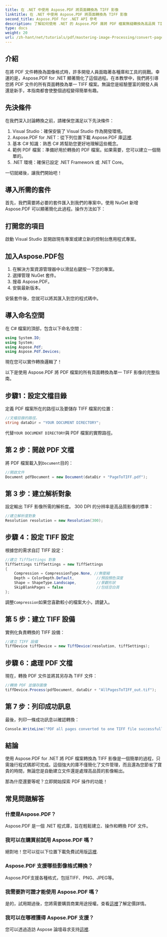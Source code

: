 ```yaml
---
title: 在 .NET 中使用 Aspose.PDF 將頁面轉換為 TIFF 影像
linktitle: 在 .NET 中使用 Aspose.PDF 將頁面轉換為 TIFF 影像
second_title: Aspose.PDF for .NET API 參考
description: 了解如何使用 .NET 的 Aspose.PDF 庫將 PDF 檔案無縫轉換為高品質 TIFF 影像。本逐步教程提供了清晰的說明和程式碼範例。
type: docs
weight: 20
url: /zh-hant/net/tutorials/pdf/mastering-image-Processing/convert-pages-to-tiff-images/
---
```

## 介紹

在將 PDF 文件轉換為圖像格式時，許多開發人員面臨著各種庫和工具的挑戰。幸運的是，Aspose.PDF for .NET 顯著簡化了這個過程。在本教學中，我們將引導您將 PDF 文件的所有頁面轉換為單一 TIFF 檔案。無論您是經驗豐富的開發人員還是新手，本指南都會使整個過程變得簡單有趣。

## 先決條件

在我們深入討論轉換之前，請確保您滿足以下先決條件：

1. Visual Studio：確保安裝了 Visual Studio 作為開發環境。
2.  Aspose.PDF for .NET：從下列位置下載 Aspose.PDF 庫[這裡](https://releases.aspose.com/pdf/net/).
3. 基本 C# 知識：熟悉 C# 將幫助您更好地理解這些概念。
4. 範例 PDF 檔案：準備好用於轉換的 PDF 檔案。如果需要，您可以建立一個簡單的。
5. .NET 環境：確保已設定 .NET Framework 或 .NET Core。

一切就緒後，讓我們開始吧！

## 導入所需的套件

首先，我們需要將必要的套件匯入到我們的專案中。使用 NuGet 新增 Aspose.PDF 可以顯著簡化此過程。操作方法如下：

## 打開您的項目

啟動 Visual Studio 並開啟現有專案或建立新的控制台應用程式專案。

## 加入Aspose.PDF包

1. 在解決方案資源管理器中以滑鼠右鍵按一下您的專案。
2. 選擇管理 NuGet 套件。
3. 搜尋 Aspose.PDF。
4. 安裝最新版本。

安裝套件後，您就可以將其匯入到您的程式碼中。

##  導入命名空間

在 C# 檔案的頂部，包含以下命名空間：

```csharp
using System.IO;
using System;
using Aspose.Pdf;
using Aspose.Pdf.Devices;
```

現在您可以實作轉換邏輯了！

以下是使用 Aspose.PDF 將 PDF 檔案的所有頁面轉換為單一 TIFF 影像的完整指南。

## 步驟1：設定文檔目錄

定義 PDF 檔案所在的路徑以及要儲存 TIFF 檔案的位置：

```csharp
//文檔目錄的路徑。
string dataDir = "YOUR DOCUMENT DIRECTORY";
```

代替`YOUR DOCUMENT DIRECTORY`與 PDF 檔案的實際路徑。

## 第 2 步：開啟 PDF 文檔

將 PDF 檔案載入到`Document`目的：

```csharp
//開啟文件
Document pdfDocument = new Document(dataDir + "PageToTIFF.pdf");
```

## 第 3 步：建立解析對象

設定輸出 TIFF 影像所需的解析度。 300 DPI 的分辨率是高品質影像的標準：

```csharp
//建立解析度對象
Resolution resolution = new Resolution(300);
```

## 步驟 4：設定 TIFF 設定

根據您的需求自訂 TIFF 設定：

```csharp
//建立 TiffSettings 對象
TiffSettings tiffSettings = new TiffSettings
{
    Compression = CompressionType.None, //無壓縮
    Depth = ColorDepth.Default,          //預設顏色深度
    Shape = ShapeType.Landscape,         //景觀形狀
    SkipBlankPages = false               //包括空白頁
};
```

調整`Compression`如果您喜歡較小的檔案大小，請鍵入。

## 第 5 步：建立 TIFF 設備

實例化負責轉換的 TIFF 設備：

```csharp
//建立 TIFF 設備
TiffDevice tiffDevice = new TiffDevice(resolution, tiffSettings);
```

## 步驟 6：處理 PDF 文檔

現在，轉換 PDF 文件並將其另存為 TIFF 文件：

```csharp
//轉換 PDF 並儲存圖像
tiffDevice.Process(pdfDocument, dataDir + "AllPagesToTIFF_out.tif");
```

## 第 7 步：列印成功訊息

最後，列印一條成功訊息以確認轉換：

```csharp
Console.WriteLine("PDF all pages converted to one TIFF file successfully!");
```

## 結論

使用 Aspose.PDF for .NET 將 PDF 檔案轉換為 TIFF 影像是一個簡單的過程，只需幾行程式碼即可完成。這個強大的庫不僅簡化了文件管理，而且還為您節省了寶貴的時間，無論您是自動建立文件還是處理高品質的影像輸出。 

那為什麼還要等呢？立即開始探索 PDF 操作的功能！

## 常見問題解答

### 什麼是Aspose.PDF？
Aspose.PDF 是一個 .NET 程式庫，旨在輕鬆建立、操作和轉換 PDF 文件。

### 我可以在購買前試用 Aspose.PDF 嗎？
絕對地！您可以從以下位置下載免費試用版[這裡](https://releases.aspose.com/).

### Aspose.PDF 支援哪些影像格式轉換？
Aspose.PDF支援各種格式，包括TIFF、PNG、JPEG等。

### 我需要許可證才能使用 Aspose.PDF 嗎？
是的，試用期過後，您將需要購買商業用途授權。查看[這裡](https://purchase.aspose.com/)了解定價詳情。

### 我可以在哪裡獲得 Aspose.PDF 支援？
您可以透過造訪 Aspose 論壇尋求支持[這裡](https://forum.aspose.com/c/pdf/10).